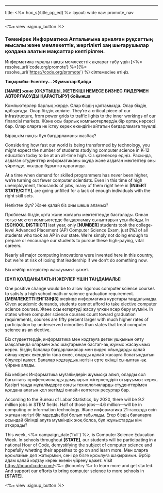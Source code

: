 * * *

title: <%= hoc_s(:title_op_ed) %> layout: wide nav: promote_nav

* * *

<%= view :signup_button %>

### Төменірек Информатика Апталығына арналған рұқсаттың мысалы және мемлекеттік, жергілікті заң шығарушылар қолдана алатын мақсаттар келтірілген.

  


Информатика туралы нақты мемлекеттік ақпарат табу үшін [<%= resolve_url('code.org/promote') %>](%= resolve_url('https://code.org/promote') %) сілтемесіне өтіңіз.

**Тақырыбы: Есептеу... Жұмыстар Қайда**

**[NAME] және [ОҚУТЫШЫ, ЖЕТЕКІШІ НЕМЕСЕ БИЗНЕС ЛИДЕРМЕН АВТОРЛАСУДЫ ҚАРАСТЫРУ] бойынша**

Компьютерлер барлық жерде. Олар біздің қалтамызда. Олар біздің қабырғада. Олар біздің көлікте. They’re a critical piece of our infrastructure, from power grids to traffic lights to the inner workings of our financial markets. Және осы барлық компьютерлердің бір ортақ нәрсесі бар. Олар оларға не істеу керек екендігін айтатын бағдарламаға тәуелді.

Бірақ кім нақты бұл бағдарламаны жазбақ?

Considering how fast our world is being transformed by technology, you might expect the number of students studying computer science in K-12 education today to be at an all-time high. Сіз қателесер едіңіз. Расында, аздаған студенттер информатиканы оқуда және аздаған мектептер оны үйретуде, жылдар бұрынға қарағанда.

At a time when demand for skilled programmers has never been higher, we’re turning out fewer computer scientists. Even in this time of high unemployment, thousands of jobs, many of them right here in **[INSERT STATE/CITY]**, are going unfilled for a lack of enough individuals with the right skill sets.

Неліктен бұл? Және қалай біз оны шеше аламыз?

Проблема біздің орта және жоғарғы мектептерде басталады. Оннан тоғыз мектеп компьютерде бағдарламау сыныптарын ұсынбайды. In **[SCHOOL DISTRICT]** last year, only **[NUMBER]** students took the college-level Advanced Placement (AP) Computer Science Exam, just **[%]** of all students who took an AP in our state. We’re simply not doing enough to prepare or encourage our students to pursue these high-paying, vital careers.

Nearly all major computing innovations were invented here in this country, but we’re at risk of losing that leadership if we don’t do something now.

Біз кейбір өзгерістер жасауымыз қажет.

**[БҰЛ ҚОЛДАНЫЛАТЫН ЖЕРЛЕР ҮШІН ТАҢДАМАЛЫ]**

One positive change would be to allow rigorous computer science courses to satisfy a high school math or science graduation requirement. **[МЕМЛЕКЕТТІ ЕНГІЗІҢІЗ]** жерінде информатика курстары таңдалынады. Given academic demands, students cannot afford to take elective computer science courses. Және осы өзгертуді жасау үлкен әсер беру мүмкін. In states where computer science courses count toward graduation requirements, courses are fifty percent larger with much higher rates of participation by underserved minorities than states that treat computer science as an elective.

Біз студенттердің информатика мен кодтауға деген ұшқынын ояту мақсатында олармен жас шақтарынан бастап-ақ жұмыс жасауымыз керек. Біздің балалар бағдарламалар мен видео ойындарды қалай ойнау керек екендігін ғана емес, оларды қалай жасауға болатындығын білулері қажет. Балалар кодтаудың негізін ерте екінші сыныптан-ақ үйрене алады.

Біз көбірек Информатика мұғалімдерін жұмысқа алып, оларды сол бағыттағы профессионалды дамуларын жігерлендіріп отыруымыз керек. Қазіргі таңда мұғалімдерге соңғы технологияларды студенттерімен қолдана алатын қол жетімді онлайн көптеген ресуртар бар.

According to the Bureau of Labor Statistics, by 2020, there will be 9.2 million jobs in STEM fields. Half of those jobs—4.6 million—will be in computing or information technology. Және информатика 21-ғасырда өсіп жатқан негізгі білімдердің бірі болып табылады. Егер біздің балаларға осындай білімді алуға мүмкіндік жоқ болса, бұл жұмыстарды кім атқарады?

This week, <%= campaign_date('full') %>, is Computer Science Education Week. In schools throughout **[STATE]**, our students will be participating in a national Hour of Code, demystifying the subject of computer science and hopefully whetting their appetites to go on and learn more. Мен оларға қосылайын деп жатырмын, сені де бізге қосылуға шақырамын. Әрбір адам қалай кодтау керек екенін үйрену қажет. Visit https://hourofcode.com/<%= @country %> to learn more and get started. And support our efforts to bring computer science to more schools in **[STATE]**.

<%= view :signup_button %>